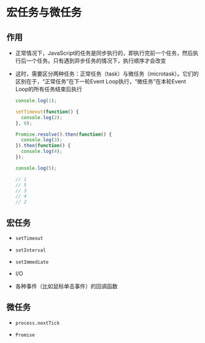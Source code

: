 # 宏任务与微任务

## 作用

  - 正常情况下，JavaScript的任务是同步执行的，即执行完前一个任务，然后执行后一个任务。只有遇到异步任务的情况下，执行顺序才会改变

  - 这时，需要区分两种任务：正常任务（task）与微任务（microtask）。它们的区别在于，“正常任务”在下一轮Event Loop执行，“微任务”在本轮Event Loop的所有任务结束后执行

    ```js
    console.log(1);

    setTimeout(function() {
      console.log(2);
    }, 0);

    Promise.resolve().then(function() {
      console.log(3);
    }).then(function() {
      console.log(4);
    });

    console.log(5);

    // 1
    // 5
    // 3
    // 4
    // 2
    ```

## 宏任务

  - `setTimeout`

  - `setInterval`

  - `setImmediate`

  - I/O

  - 各种事件（比如鼠标单击事件）的回调函数

## 微任务

  - `process.nextTick`

  - `Promise`
